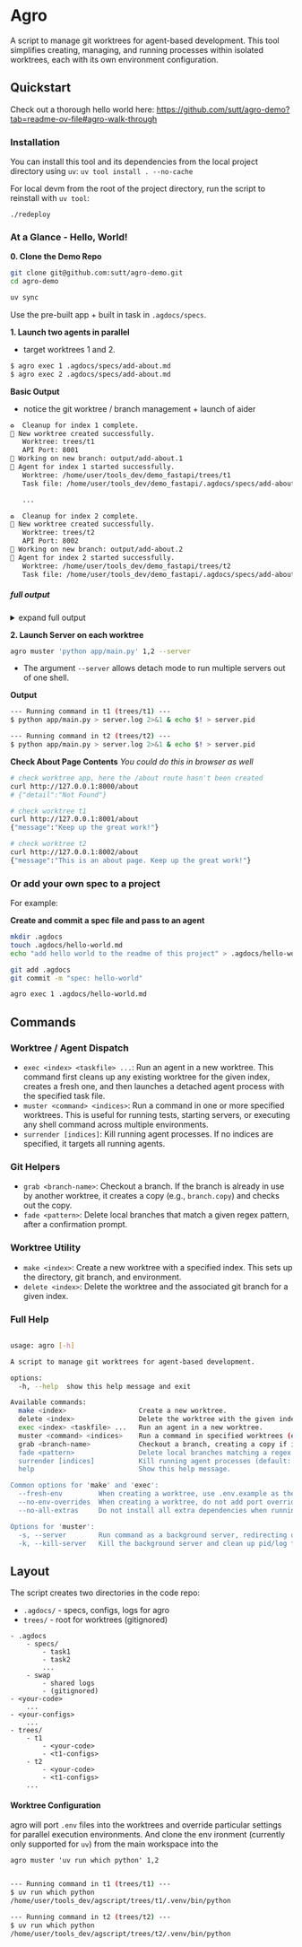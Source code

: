 # Agro

A script to manage git worktrees for agent-based development. This tool simplifies creating, managing, and running processes within isolated worktrees, each with its own environment configuration.

## Quickstart

Check out a thorough hello world here: https://github.com/sutt/agro-demo?tab=readme-ov-file#agro-walk-through

### Installation

You can install this tool and its dependencies from the local project directory using `uv`: `uv tool install . --no-cache`

For local devm from the root of the project directory, run the script to reinstall with `uv tool`:

```
./redeploy
```

### At a Glance - Hello, World!

**0. Clone the Demo Repo**


```bash
git clone git@github.com:sutt/agro-demo.git
cd agro-demo

uv sync
```

Use the pre-built app + built in task in `.agdocs/specs`.

**1. Launch two agents in parallel**
- target worktrees 1 and 2.

```bash
$ agro exec 1 .agdocs/specs/add-about.md 
$ agro exec 2 .agdocs/specs/add-about.md 
```

**Basic Output**
- notice the git worktree / branch management + launch of aider

```bash
♻️  Cleanup for index 1 complete.
🌴 New worktree created successfully.
   Worktree: trees/t1
   API Port: 8001
🌱 Working on new branch: output/add-about.1
🏃 Agent for index 1 started successfully.
   Worktree: /home/user/tools_dev/demo_fastapi/trees/t1
   Task file: /home/user/tools_dev/demo_fastapi/.agdocs/specs/add-about.md

   ...

♻️  Cleanup for index 2 complete.
🌴 New worktree created successfully.
   Worktree: trees/t2
   API Port: 8002
🌱 Working on new branch: output/add-about.2
🏃 Agent for index 2 started successfully.
   Worktree: /home/user/tools_dev/demo_fastapi/trees/t2
   Task file: /home/user/tools_dev/demo_fastapi/.agdocs/specs/add-about.md


```

##### full output
<details>
    <summary>
    expand full output
    </summary>

```bash
♻️  Cleanup for index 1 complete.

Creating new worktree for index 1...
Creating new worktree 't1' at 'trees/t1' on branch 'tree/t1'...
Preparing worktree (new branch 'tree/t1')
HEAD is now at f0b97b1 refactor: .agdocs structure
Copying .env to trees/t1/.env
Warning: Source env file '.env' not found. Creating an empty .env file.
Adding worktree overrides to trees/t1/.env
Setting up Python environment in trees/t1...

🌴 New worktree created successfully.
   Worktree: trees/t1
   Branch: tree/t1
   API Port: 8001
   DB Port:  5433

🌱 Working on new branch: output/add-about.1

Launching agent in detached mode from within trees/t1...

🏃 Agent for index 1 started successfully.
   Worktree: /home/user/tools_dev/demo_fastapi/trees/t1
   Task file: /home/user/tools_dev/demo_fastapi/.agdocs/specs/add-about.md
   Branch: output/add-about.1
   Start time: 2025-07-03 17:13:58
   PID: 579494 (saved to /home/user/tools_dev/demo_fastapi/.agdocs/swap/t1.pid)
   Log file: /home/user/tools_dev/demo_fastapi/trees/t1/maider.log
```
**2. Launch a second agent on same task**

**Run command:**
```bash
$ agro exec 2 .agdocs/specs/add-about.md 
```

- notice how work tree is incremented
- notice how API_PORT is incremented

```bash
♻️  Cleanup for index 2 complete.

🌴 New worktree created successfully.
   Worktree: trees/t2
   Branch: tree/t2
   API Port: 8002

🌱 Working on new branch: output/add-about.2

Launching agent in detached mode from within trees/t2...

🏃 Agent for index 2 started successfully.
   Worktree: /home/user/tools_dev/demo_fastapi/trees/t2
   Task file: /home/user/tools_dev/demo_fastapi/.agdocs/specs/add-about.md
   Branch: output/add-about.2

```
</details>

**2. Launch Server on each worktree**

```bash
agro muster 'python app/main.py' 1,2 --server
```
- The argument `--server` allows detach mode to run multiple servers out of one shell.

**Output**

```bash
--- Running command in t1 (trees/t1) ---
$ python app/main.py > server.log 2>&1 & echo $! > server.pid

--- Running command in t2 (trees/t2) ---
$ python app/main.py > server.log 2>&1 & echo $! > server.pid
```

**Check About Page Contents**
_You could do this in browser as well_

```bash
# check worktree app, here the /about route hasn't been created
curl http://127.0.0.1:8000/about
# {"detail":"Not Found"}

# check worktree t1
curl http://127.0.0.1:8001/about
{"message":"Keep up the great work!"}

# check worktree t2
curl http://127.0.0.1:8002/about
{"message":"This is an about page. Keep up the great work!"}

```

### Or add your own spec to a project

For example:

**Create and commit a spec file and pass to an agent**
```bash
mkdir .agdocs
touch .agdocs/hello-world.md
echo "add hello world to the readme of this project" > .agdocs/hello-world.md

git add .agdocs
git commit -m "spec: hello-world"

agro exec 1 .agdocs/hello-world.md

```


## Commands

### Worktree / Agent Dispatch

- `exec <index> <taskfile> ...`: Run an agent in a new worktree. This command first cleans up any existing worktree for the given index, creates a fresh one, and then launches a detached agent process with the specified task file.
- `muster <command> <indices>`: Run a command in one or more specified worktrees. This is useful for running tests, starting servers, or executing any shell command across multiple environments.
- `surrender [indices]`: Kill running agent processes. If no indices are specified, it targets all running agents.

### Git Helpers

- `grab <branch-name>`: Checkout a branch. If the branch is already in use by another worktree, it creates a copy (e.g., `branch.copy`) and checks out the copy.
- `fade <pattern>`: Delete local branches that match a given regex pattern, after a confirmation prompt.

### Worktree Utility

- `make <index>`: Create a new worktree with a specified index. This sets up the directory, git branch, and environment.
- `delete <index>`: Delete the worktree and the associated git branch for a given index.


### Full Help

```bash

usage: agro [-h]

A script to manage git worktrees for agent-based development.

options:
  -h, --help  show this help message and exit

Available commands:
  make <index>                  Create a new worktree.
  delete <index>                Delete the worktree with the given index.
  exec <index> <taskfile> ...   Run an agent in a new worktree.
  muster <command> <indices>    Run a command in specified worktrees (e.g., '1,2,3').
  grab <branch-name>            Checkout a branch, creating a copy if it's in use.
  fade <pattern>                Delete local branches matching a regex pattern.
  surrender [indices]           Kill running agent processes (default: all).
  help                          Show this help message.

Common options for 'make' and 'exec':
  --fresh-env         When creating a worktree, use .env.example as the base instead of .env.
  --no-env-overrides  When creating a worktree, do not add port overrides to the .env file.
  --no-all-extras     Do not install all extra dependencies when running 'uv sync'.

Options for 'muster':
  -s, --server        Run command as a background server, redirecting output and saving PID.
  -k, --kill-server   Kill the background server and clean up pid/log files.

```




## Layout

The script creates two directories in the code repo:
- `.agdocs/` - specs, configs, logs for agro
- `trees/` - root for worktrees (gitignored)

```
- .agdocs
    - specs/
        - task1
        - task2
        ...
    - swap
        - shared logs 
        - (gitignored)
- <your-code>
    ...
- <your-configs>
    ...
- trees/
    - t1
        - <your-code>
        - <t1-configs>
    - t2
        - <your-code>
        - <t1-configs>
    ...
```

#### Worktree Configuration

agro will port `.env` files into the worktrees and override particular settings for parallel execution environments. And clone the env  ironment (currently only supported for `uv`) from the main workspace into the 

```agro muster 'uv run which python' 1,2```

```bash

--- Running command in t1 (trees/t1) ---
$ uv run which python
/home/user/tools_dev/agscript/trees/t1/.venv/bin/python

--- Running command in t2 (trees/t2) ---
$ uv run which python
/home/user/tools_dev/agscript/trees/t2/.venv/bin/python

```
